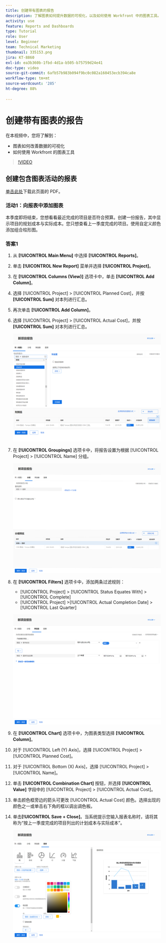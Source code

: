```yaml
---
title: 创建带有图表的报告
description: 了解图表如何提升数据的可视化，以及如何使用 Workfront 中的图表工具。
activity: use
feature: Reports and Dashboards
type: Tutorial
role: User
level: Beginner
team: Technical Marketing
thumbnail: 335153.png
jira: KT-8860
exl-id: ea3b360b-1fbd-4d1a-b505-b75759d24e41
doc-type: video
source-git-commit: 6afb57b983b094f9bc0c082a160453ecb394ca8e
workflow-type: tm+mt
source-wordcount: '285'
ht-degree: 88%

---
```


# 创建带有图表的报告

在本视频中，您将了解到：

* 图表如何改善数据的可视化
* 如何使用 Workfront 的图表工具

>[!VIDEO](https://video.tv.adobe.com/v/335155/?quality=12&learn=on)

## 创建包含图表活动的报表

[单击此处](/help/assets/create-reports-with-charts-activities.pdf)下载此页面的 PDF。

### 活动1：向报表中添加图表

本季度即将结束，您想看看最近完成的项目是否符合预算。创建一份报告，其中显示项目的规划成本与实际成本。您只想查看上一季度完成的项目。使用自定义颜色添加组合柱形图。

### 答案1

1. 从 **[!UICONTROL Main Menu]** 中选择 **[!UICONTROL Reports]**。
1. 单击 **[!UICONTROL New Report]** 菜单并选择 **[!UICONTROL Project]**。
1. 在 **[!UICONTROL Columns (View)]** 选项卡中，单击 **[!UICONTROL Add Column]**。
1. 选择 [!UICONTROL Project] > [!UICONTROL Planned Cost]，并按 **[!UICONTROL Sum]** 对本列进行汇总。
1. 再次单击 **[!UICONTROL Add Column]**。
1. 选择 [!UICONTROL Project] > [!UICONTROL Actual Cost]，并按 **[!UICONTROL Sum]** 对本列进行汇总。

   ![在报告中添加列的屏幕图像](assets/chart-report-columns.png)

1. 在 **[!UICONTROL Groupings]** 选项卡中，将报告设置为根据 [!UICONTROL Project] > [!UICONTROL Name] 分组。

   ![在报告中添加分组的屏幕图像](assets/chart-report-groupings.png)

1. 在 **[!UICONTROL Filters]** 选项卡中，添加两条过滤规则：

   * [!UICONTROL Project] > [!UICONTROL Status Equates With] > [!UICONTROL Complete]
   * [!UICONTROL Project] >[!UICONTROL  Actual Completion Date] > [!UICONTROL Last Quarter]

   ![在报告中添加过滤器的屏幕图像](assets/chart-report-filters.png)

1. 在 **[!UICONTROL Chart]** 选项卡中，为图表类型选择 **[!UICONTROL Column]**。
1. 对于 [!UICONTROL Left (Y) Axis]，选择 [!UICONTROL Project] > [!UICONTROL Planned Cost]。
1. 对于 [!UICONTROL Bottom (X) Axis]，选择 [!UICONTROL Project] > [!UICONTROL Name]。
1. 单击 **[!UICONTROL Combination Chart]** 按钮，并选择 **[!UICONTROL Value]** 字段中的 [!UICONTROL Project] > [!UICONTROL Actual Cost]。
1. 单击颜色框旁边的箭头可更改 [!UICONTROL Actual Cost] 颜色。选择出现的颜色之一或单击右下角的框以调出调色板。
1. 单击&#x200B;**[!UICONTROL Save + Close]**。当系统提示您输入报表名称时，请将其称为“按上一季度完成的项目列出的计划成本与实际成本”。

   ![在报告中添加图表的屏幕图像](assets/chart-report-chart.png)
